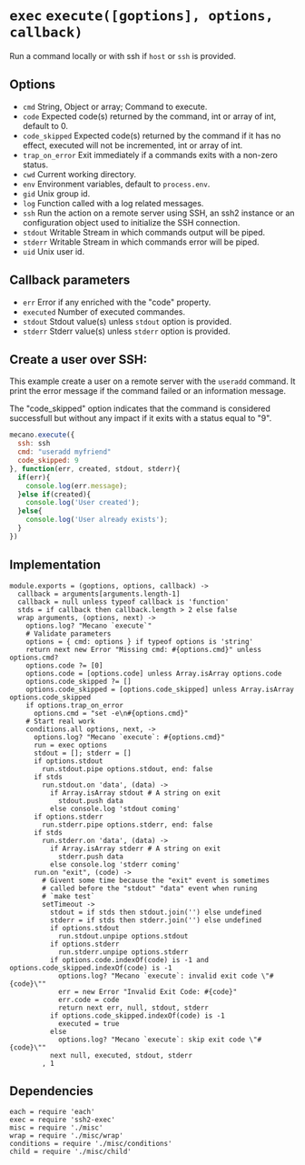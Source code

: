 
# `exec` `execute([goptions], options, callback)`

Run a command locally or with ssh if `host` or `ssh` is provided.

## Options

*   `cmd`           String, Object or array; Command to execute.
*   `code`          Expected code(s) returned by the command, int or array of int, default to 0.
*   `code_skipped`  Expected code(s) returned by the command if it has no effect, executed will not be incremented, int or array of int.
*   `trap_on_error` Exit immediately  if a commands exits with a non-zero status.   
*   `cwd`           Current working directory.
*   `env`           Environment variables, default to `process.env`.
*   `gid`           Unix group id.
*   `log`           Function called with a log related messages.
*   `ssh`           Run the action on a remote server using SSH, an ssh2 instance or an configuration object used to initialize the SSH connection.
*   `stdout`        Writable Stream in which commands output will be piped.
*   `stderr`        Writable Stream in which commands error will be piped.
*   `uid`           Unix user id.

## Callback parameters

*   `err`           Error if any enriched with the "code" property.
*   `executed`      Number of executed commandes.
*   `stdout`        Stdout value(s) unless `stdout` option is provided.
*   `stderr`        Stderr value(s) unless `stderr` option is provided.

## Create a user over SSH:

This example create a user on a remote server with the `useradd` command. It
print the error message if the command failed or an information message.

The "code_skipped" option indicates that the command is considered successfull
but without any impact if it exits with a status equal to "9".

```javascript
mecano.execute({
  ssh: ssh
  cmd: "useradd myfriend"
  code_skipped: 9
}, function(err, created, stdout, stderr){
  if(err){
    console.log(err.message);
  }else if(created){
    console.log('User created');
  }else{
    console.log('User already exists');
  }
})
```

## Implementation

    module.exports = (goptions, options, callback) ->
      callback = arguments[arguments.length-1]
      callback = null unless typeof callback is 'function'
      stds = if callback then callback.length > 2 else false
      wrap arguments, (options, next) ->
        options.log? "Mecano `execute`"
        # Validate parameters
        options = { cmd: options } if typeof options is 'string'
        return next new Error "Missing cmd: #{options.cmd}" unless options.cmd?
        options.code ?= [0]
        options.code = [options.code] unless Array.isArray options.code
        options.code_skipped ?= []
        options.code_skipped = [options.code_skipped] unless Array.isArray options.code_skipped
        if options.trap_on_error
          options.cmd = "set -e\n#{options.cmd}"
        # Start real work
        conditions.all options, next, ->
          options.log? "Mecano `execute`: #{options.cmd}"
          run = exec options
          stdout = []; stderr = []
          if options.stdout
            run.stdout.pipe options.stdout, end: false
          if stds
            run.stdout.on 'data', (data) ->
              if Array.isArray stdout # A string on exit
                stdout.push data
              else console.log 'stdout coming'
          if options.stderr
            run.stderr.pipe options.stderr, end: false
          if stds
            run.stderr.on 'data', (data) ->
              if Array.isArray stderr # A string on exit
                stderr.push data
              else console.log 'stderr coming'
          run.on "exit", (code) ->
            # Givent some time because the "exit" event is sometimes
            # called before the "stdout" "data" event when runing
            # `make test`
            setTimeout ->
              stdout = if stds then stdout.join('') else undefined
              stderr = if stds then stderr.join('') else undefined
              if options.stdout
                run.stdout.unpipe options.stdout
              if options.stderr
                run.stderr.unpipe options.stderr
              if options.code.indexOf(code) is -1 and options.code_skipped.indexOf(code) is -1
                options.log? "Mecano `execute`: invalid exit code \"#{code}\""
                err = new Error "Invalid Exit Code: #{code}"
                err.code = code
                return next err, null, stdout, stderr
              if options.code_skipped.indexOf(code) is -1
                executed = true
              else
                options.log? "Mecano `execute`: skip exit code \"#{code}\""
              next null, executed, stdout, stderr
            , 1

## Dependencies

    each = require 'each'
    exec = require 'ssh2-exec'
    misc = require './misc'
    wrap = require './misc/wrap'
    conditions = require './misc/conditions'
    child = require './misc/child'







